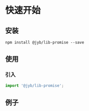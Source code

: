 # 快速开始

## 安装

```shell
npm install @jyb/lib-promise --save
```

## 使用

### 引入

```javascript
import '@jyb/lib-promise';
```

## 例子



